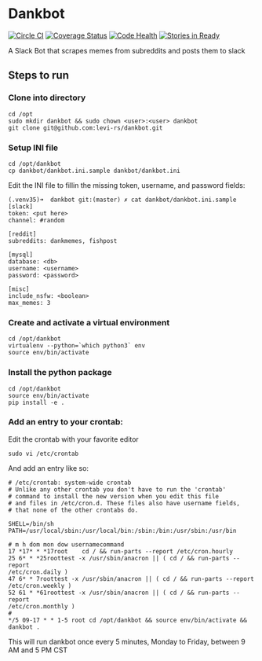 # Dankbot

[![Circle CI](https://circleci.com/gh/levi-rs/dankbot/tree/master.svg?style=svg)](https://circleci.com/gh/levi-rs/dankbot/tree/master) [![Coverage Status](https://coveralls.io/repos/github/levi-rs/dankbot/badge.svg?branch=master)](https://coveralls.io/github/levi-rs/dankbot?branch=master) [![Code Health](https://landscape.io/github/levi-rs/dankbot/master/landscape.svg?style=flat)](https://landscape.io/github/levi-rs/dankbot/master) [![Stories in Ready](https://badge.waffle.io/levi-rs/dankbot.svg?label=ready&title=Ready)](http://waffle.io/levi-rs/dankbot)

A Slack Bot that scrapes memes from subreddits and posts them to slack

## Steps to run

### Clone into directory
```
cd /opt
sudo mkdir dankbot && sudo chown <user>:<user> dankbot
git clone git@github.com:levi-rs/dankbot.git
```

### Setup INI file
```
cd /opt/dankbot
cp dankbot/dankbot.ini.sample dankbot/dankbot.ini
```

Edit the INI file to fillin the missing token, username, and password fields:
```
(.venv35)➜  dankbot git:(master) ✗ cat dankbot/dankbot.ini.sample
[slack]
token: <put here>
channel: #random

[reddit]
subreddits: dankmemes, fishpost

[mysql]
database: <db>
username: <username>
password: <password>

[misc]
include_nsfw: <boolean>
max_memes: 3
```

### Create and activate a virtual environment
```
cd /opt/dankbot
virtualenv --python=`which python3` env
source env/bin/activate
```

### Install the python package
```
cd /opt/dankbot
source env/bin/activate
pip install -e .
```

### Add an entry to your crontab:
Edit the crontab with your favorite editor
```
sudo vi /etc/crontab
```
And add an entry like so:
```
# /etc/crontab: system-wide crontab
# Unlike any other crontab you don't have to run the 'crontab'
# command to install the new version when you edit this file
# and files in /etc/cron.d. These files also have username fields,
# that none of the other crontabs do.

SHELL=/bin/sh
PATH=/usr/local/sbin:/usr/local/bin:/sbin:/bin:/usr/sbin:/usr/bin

# m h dom mon dow usernamecommand
17 *17* * *17root    cd / && run-parts --report /etc/cron.hourly
25 6* * *25roottest -x /usr/sbin/anacron || ( cd / && run-parts --report
/etc/cron.daily )
47 6* * 7roottest -x /usr/sbin/anacron || ( cd / && run-parts --report
/etc/cron.weekly )
52 61 * *61roottest -x /usr/sbin/anacron || ( cd / && run-parts --report
/etc/cron.monthly )
#
*/5 09-17 * * 1-5 root cd /opt/dankbot && source env/bin/activate && dankbot .
```

This will run dankbot once every 5 minutes, Monday to Friday, between 9 AM and
5 PM CST
